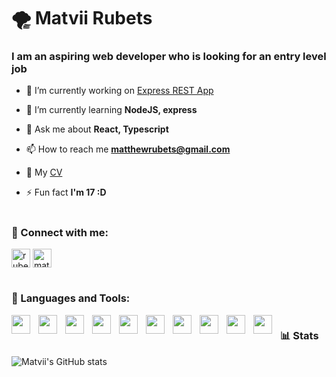 <h1 align="left">🌪 Matvii Rubets</h1>
<h3 align="left">I am an aspiring web developer who is looking for an entry level job</h3>

- 🔭 I’m currently working on [Express REST App](https://github.com/MatveyRubets/nodejs-homework)

- 🌱 I’m currently learning **NodeJS, express**

- 💬 Ask me about **React, Typescript**

- 📫 How to reach me **matthewrubets@gmail.com**

- 📄 My [CV](https://drive.google.com/file/d/1exhxpD53dSuYyWAmfq99xyo7Jkbs4_22/view?usp=sharing)

- ⚡ Fun fact **I'm 17 :D**

#

<h3 align="left">📇 Connect with me:</h3>
<p align="left">
<a href="https://linkedin.com/in/rubets-matvii" target="blank"><img align="center" src="https://raw.githubusercontent.com/rahuldkjain/github-profile-readme-generator/master/src/images/icons/Social/linked-in-alt.svg" alt="rubets-matvii" height="30" width="30" /></a>
  <a href="https://fb.com/matthewrubets" target="blank"><img align="center" src="https://raw.githubusercontent.com/rahuldkjain/github-profile-readme-generator/master/src/images/icons/Social/facebook.svg" alt="matthewrubets" height="30" width="30" /></a>
</p>
</p>

#

<h3 align="left">🧰 Languages and Tools:</h3>
<p>
<img align="left" width="30px" style="padding-right:10px" src="https://cdn.jsdelivr.net/gh/devicons/devicon/icons/html5/html5-original.svg" />
<img align="left" width="30px" style="padding-right:10px" src="https://cdn.jsdelivr.net/gh/devicons/devicon/icons/css3/css3-original.svg" />
<img align="left" width="30px" style="padding-right:10px" src="https://cdn.jsdelivr.net/gh/devicons/devicon/icons/sass/sass-original.svg" />
<img align="left" width="30px" style="padding-right:10px" src="https://cdn.jsdelivr.net/gh/devicons/devicon/icons/bootstrap/bootstrap-original.svg" />
<img align="left" width="30px" style="padding-right:10px" src="https://cdn.jsdelivr.net/gh/devicons/devicon/icons/javascript/javascript-original.svg" />
<img align="left" width="30px" style="padding-right:10px" src="https://cdn.jsdelivr.net/gh/devicons/devicon/icons/typescript/typescript-original.svg" />
<img align="left" width="30px" style="padding-right:10px" src="https://cdn.jsdelivr.net/gh/devicons/devicon/icons/react/react-original.svg" />
<img align="left" width="30px" style="padding-right:10px" src="https://cdn.jsdelivr.net/gh/devicons/devicon/icons/redux/redux-original.svg" />
<img align="left" width="30px" style="padding-right:10px" src="https://cdn.jsdelivr.net/gh/devicons/devicon/icons/nodejs/nodejs-original.svg" />
<img align="left" width="30px" style="padding-right:10px" src="https://cdn.jsdelivr.net/gh/devicons/devicon/icons/github/github-original.svg" />
</p>

#

### 📊 Stats

![Matvii's GitHub stats](https://github-readme-stats.vercel.app/api?username=Matvii&theme=dark&show_icons=true)
